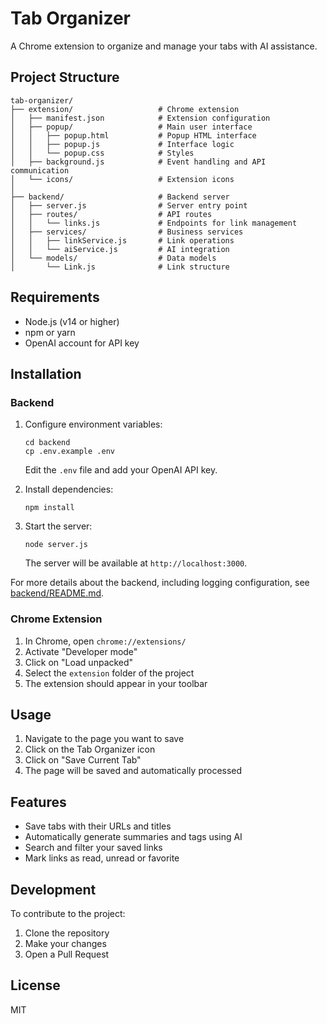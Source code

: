 # Tab Organizer

A Chrome extension to organize and manage your tabs with AI assistance.

## Project Structure

```
tab-organizer/
├── extension/                   # Chrome extension
│   ├── manifest.json            # Extension configuration
│   ├── popup/                   # Main user interface
│   │   ├── popup.html           # Popup HTML interface
│   │   ├── popup.js             # Interface logic
│   │   └── popup.css            # Styles
│   ├── background.js            # Event handling and API communication
│   └── icons/                   # Extension icons
│
├── backend/                     # Backend server
│   ├── server.js                # Server entry point
│   ├── routes/                  # API routes
│   │   └── links.js             # Endpoints for link management
│   ├── services/                # Business services
│   │   ├── linkService.js       # Link operations
│   │   └── aiService.js         # AI integration
│   └── models/                  # Data models
│       └── Link.js              # Link structure
```

## Requirements

- Node.js (v14 or higher)
- npm or yarn
- OpenAI account for API key

## Installation

### Backend

1. Configure environment variables:
   
   ```
   cd backend
   cp .env.example .env
   ```
   
   Edit the `.env` file and add your OpenAI API key.

2. Install dependencies:
   
   ```
   npm install
   ```

3. Start the server:
   
   ```
   node server.js
   ```
   
   The server will be available at `http://localhost:3000`.

For more details about the backend, including logging configuration, see [backend/README.md](backend/README.md).

### Chrome Extension

1. In Chrome, open `chrome://extensions/`
2. Activate "Developer mode"
3. Click on "Load unpacked"
4. Select the `extension` folder of the project
5. The extension should appear in your toolbar

## Usage

1. Navigate to the page you want to save
2. Click on the Tab Organizer icon
3. Click on "Save Current Tab"
4. The page will be saved and automatically processed

## Features

- Save tabs with their URLs and titles
- Automatically generate summaries and tags using AI
- Search and filter your saved links
- Mark links as read, unread or favorite

## Development

To contribute to the project:

1. Clone the repository
2. Make your changes
3. Open a Pull Request

## License

MIT 